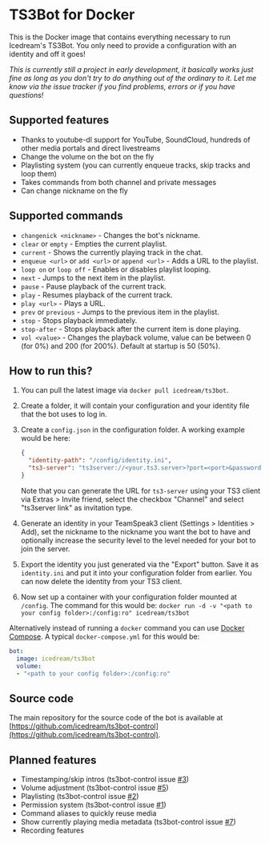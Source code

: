 # TS3Bot for Docker

This is the Docker image that contains everything necessary to run Icedream's TS3Bot. You only need to provide a configuration with an identity and off it goes!

*This is currently still a project in early development, it basically works just fine as long as you don't try to do anything out of the ordinary to it. Let me know via the issue tracker if you find problems, errors or if you have questions!*

## Supported features

- Thanks to youtube-dl support for YouTube, SoundCloud, hundreds of other media portals and direct livestreams
- Change the volume on the bot on the fly
- Playlisting system (you can currently enqueue tracks, skip tracks and loop them)
- Takes commands from both channel and private messages
- Can change nickname on the fly

## Supported commands

- `changenick <nickname>` - Changes the bot's nickname.
- `clear` or `empty` - Empties the current playlist.
- `current` - Shows the currently playing track in the chat.
- `enqueue <url>` or `add <url>` or `append <url>` - Adds a URL to the playlist.
- `loop on` or `loop off` - Enables or disables playlist looping.
- `next` - Jumps to the next item in the playlist.
- `pause` - Pause playback of the current track.
- `play` - Resumes playback of the current track.
- `play <url>` - Plays a URL.
- `prev` or `previous` - Jumps to the previous item in the playlist.
- `stop` - Stops playback immediately.
- `stop-after` - Stops playback after the current item is done playing.
- `vol <value>` - Changes the playback volume, value can be between 0 (for 0%) and 200 (for 200%). Default at startup is 50 (50%).

## How to run this?

1. You can pull the latest image via `docker pull icedream/ts3bot`.
2. Create a folder, it will contain your configuration and your identity file that the bot uses to log in.
3. Create a `config.json` in the configuration folder. A working example would be here:
   
    ```json
    {
      "identity-path": "/config/identity.ini",
      "ts3-server": "ts3server://<your.ts3.server>?port=<port>&password=<password>&channel=<channelpath>"
    }
    ```
   
    Note that you can generate the URL for `ts3-server` using your TS3 client via Extras > Invite friend, select the checkbox "Channel" and select "ts3server link" as invitation type.
4. Generate an identity in your TeamSpeak3 client (Settings > Identities > Add), set the nickname to the nickname you want the bot to have and optionally increase the security level to the level needed for your bot to join the server.
5. Export the identity you just generated via the "Export" button. Save it as `identity.ini` and put it into your configuration folder from earlier. You can now delete the identity from your TS3 client.
6. Now set up a container with your configuration folder mounted at `/config`. The command for this would be: `docker run -d -v "<path to your config folder>:/config:ro" icedream/ts3bot`

Alternatively instead of running a `docker` command you can use [Docker Compose](https://docs.docker.com/compose/). A typical `docker-compose.yml` for this would be:

```yaml
bot:
  image: icedream/ts3bot
  volume:
  - "<path to your config folder>:/config:ro"
```

## Source code

The main repository for the source code of the bot is available at [https://github.com/icedream/ts3bot-control](https://github.com/icedream/ts3bot-control).

## Planned features

- Timestamping/skip intros (ts3bot-control issue [#3](https://github.com/icedream/ts3bot-control/issues/3))
- Volume adjustment (ts3bot-control issue [#5](https://github.com/icedream/ts3bot-control/issues/5))
- Playlisting (ts3bot-control issue [#2](https://github.com/icedream/ts3bot-control/issues/2))
- Permission system (ts3bot-control issue [#1](https://github.com/icedream/ts3bot-control/issues/1))
- Command aliases to quickly reuse media
- Show currently playing media metadata (ts3bot-control issue [#7](https://github.com/icedream/ts3bot-control/issues/7))
- Recording features